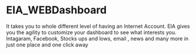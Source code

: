 # EIA_WEBDashboard
It takes you to whole different level of having an Internet Account. EIA gives you the agility to customize your dashboard to see what interests you. Intagaram, Facebook, Stocks ups and lows, email , news and many more in just one place and one click away
